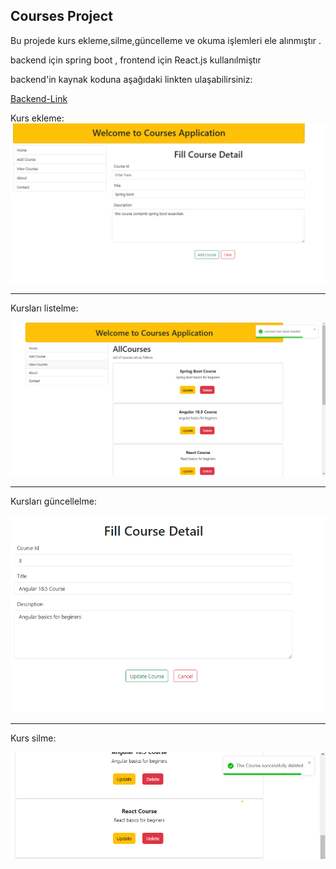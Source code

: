 ## Courses Project
Bu projede kurs ekleme,silme,güncelleme ve okuma işlemleri ele alınmıştır . 

backend için spring boot , frontend için React.js kullanılmiştır

backend'in kaynak koduna aşağıdaki linkten ulaşabilirsiniz:

[Backend-Link](https://github.com/Fettah-Koral/CoursesProjectBackend)


Kurs ekleme:
![Alt text](image-1.png)

<hr/>
Kursları listelme:

![Alt text](image.png)

<hr/>
Kursları güncellelme:

![Alt text](image-2.png)

<hr/>
Kurs silme:

![Alt text](image-3.png)
